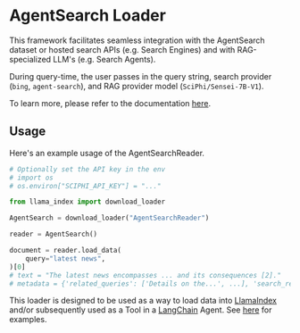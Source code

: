 # AgentSearch Loader

This framework facilitates seamless integration with the AgentSearch dataset or hosted search APIs (e.g. Search Engines) and with RAG-specialized LLM's (e.g. Search Agents).

During query-time, the user passes in the query string, search provider (`bing`, `agent-search`), and RAG provider model (`SciPhi/Sensei-7B-V1`). 

To learn more, please refer to the documentation [here](https://agent-search.readthedocs.io/en/latest/).

## Usage

Here's an example usage of the AgentSearchReader.

```python
# Optionally set the API key in the env
# import os
# os.environ["SCIPHI_API_KEY"] = "..."

from llama_index import download_loader

AgentSearch = download_loader("AgentSearchReader")

reader = AgentSearch()

document = reader.load_data(
    query="latest news",
)[0]
# text = "The latest news encompasses ... and its consequences [2]."
# metadata = {'related_queries': ['Details on the...', ...], 'search_results' : [...]}
```

This loader is designed to be used as a way to load data into [LlamaIndex](https://github.com/run-llama/llama_index/tree/main/llama_index) and/or subsequently used as a Tool in a [LangChain](https://github.com/hwchase17/langchain) Agent. See [here](https://github.com/emptycrown/llama-hub/tree/main) for examples.
